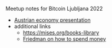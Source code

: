 Meetup notes for Bitcoin Ljubljana 2022

- [Austrian economy presentation](https://github.com/bitcoin-ljubljana/meetup/blob/3aa39b0c13131b27c9dac67403b4cd60f610213b/presentations/Austring%20econ%20and%20bitcoin.pdf)
- additional links
  - https://mises.org/books-library
  - [Friedman on how to spend money](https://thewhitedsepulchre.blogspot.com/2014/05/an-explanation-experiment-and-parable.html) 
